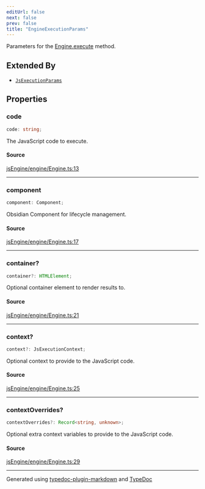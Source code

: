 ```yaml
---
editUrl: false
next: false
prev: false
title: "EngineExecutionParams"
---
```


Parameters for the [Engine.execute](/obsidian-js-engine-plugin-docs/api/engine/engine/classes/engine/#execute) method.

## Extended By

- [`JsExecutionParams`](/obsidian-js-engine-plugin-docs/api/engine/jsexecution/interfaces/jsexecutionparams/)

## Properties

### code

```ts
code: string;
```

The JavaScript code to execute.

#### Source

[jsEngine/engine/Engine.ts:13](https://github.com/mProjectsCode/obsidian-js-engine-plugin/blob/b447776/jsEngine/engine/Engine.ts#L13)

***

### component

```ts
component: Component;
```

Obsidian Component for lifecycle management.

#### Source

[jsEngine/engine/Engine.ts:17](https://github.com/mProjectsCode/obsidian-js-engine-plugin/blob/b447776/jsEngine/engine/Engine.ts#L17)

***

### container?

```ts
container?: HTMLElement;
```

Optional container element to render results to.

#### Source

[jsEngine/engine/Engine.ts:21](https://github.com/mProjectsCode/obsidian-js-engine-plugin/blob/b447776/jsEngine/engine/Engine.ts#L21)

***

### context?

```ts
context?: JsExecutionContext;
```

Optional context to provide to the JavaScript code.

#### Source

[jsEngine/engine/Engine.ts:25](https://github.com/mProjectsCode/obsidian-js-engine-plugin/blob/b447776/jsEngine/engine/Engine.ts#L25)

***

### contextOverrides?

```ts
contextOverrides?: Record<string, unknown>;
```

Optional extra context variables to provide to the JavaScript code.

#### Source

[jsEngine/engine/Engine.ts:29](https://github.com/mProjectsCode/obsidian-js-engine-plugin/blob/b447776/jsEngine/engine/Engine.ts#L29)

***

Generated using [typedoc-plugin-markdown](https://www.npmjs.com/package/typedoc-plugin-markdown) and [TypeDoc](https://typedoc.org/)
